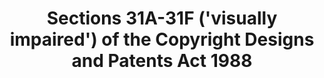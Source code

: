 ---
title: "Sections 31A-31F ('visually impaired') of the Copyright Designs and Patents Act 1988"
draft: false
exceptions:
- info53b
memberstates:
- GB
score: 3
compensation:
- 
remarks: |
 


link: ""
---